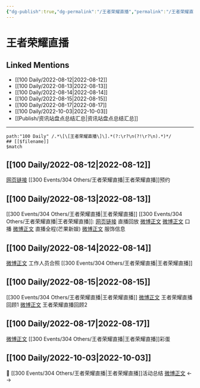 ```yaml
---
{"dg-publish":true,"dg-permalink":"/王者荣耀直播","permalink":"/王者荣耀直播/","created":"2022-12-07T15:57:37.000+08:00","updated":"2023-01-04T14:06:04.030+08:00"}
---
```


# 王者荣耀直播

## Linked Mentions
- [[100 Daily/2022-08-12\|2022-08-12]]
- [[100 Daily/2022-08-13\|2022-08-13]]
- [[100 Daily/2022-08-14\|2022-08-14]]
- [[100 Daily/2022-08-15\|2022-08-15]]
- [[100 Daily/2022-08-17\|2022-08-17]]
- [[100 Daily/2022-10-03\|2022-10-03]]
- [[Publish/资讯站盘点总结汇总\|资讯站盘点总结汇总]]


---

```expander
path:"100 Daily" /.*\[\[王者荣耀直播\]\].*(?:\r?\n(?!\r?\n).*)*/
## [[$filename]]
$match
```
## [[100 Daily/2022-08-12\|2022-08-12]]
[网页链接](https://weibo.cn/sinaurl?u=https%3A%2F%2Fb23.tv%2FVf23dvR) [[300 Events/304 Others/王者荣耀直播\|王者荣耀直播]]预约
## [[100 Daily/2022-08-13\|2022-08-13]]
[[300 Events/304 Others/王者荣耀直播\|王者荣耀直播]]
[[300 Events/304 Others/王者荣耀直播\|王者荣耀直播]]:
[网页链接](https://weibo.cn/sinaurl?u=https%3A%2F%2Flive.bilibili.com%2Fh5%2F2300668%3Fbroadcast_type%3D0%26is_room_feed%3D1%26live_from%3D30114) 直播回放
[微博正文](https://m.weibo.cn/7570141185/4801969816343407) [微博正文](https://m.weibo.cn/5698023579/4801967341965686) 口播
[微博正文](https://m.weibo.cn/1591169702/4802133663421529) 直播全程(芒果新娱)
[微博正文](https://m.weibo.cn/7710473200/4802098081829095) 服饰信息
## [[100 Daily/2022-08-14\|2022-08-14]]
[微博正文](https://m.weibo.cn/2650140011/4802143388964339) 工作人员合照 [[300 Events/304 Others/王者荣耀直播\|王者荣耀直播]]
## [[100 Daily/2022-08-15\|2022-08-15]]
[[300 Events/304 Others/王者荣耀直播\|王者荣耀直播]]
[微博正文](https://m.weibo.cn/7570141185/4802665564080562) 王者荣耀直播回顾1
[微博正文](https://m.weibo.cn/7570141185/4802763823256021) 王者荣耀直播回顾2
## [[100 Daily/2022-08-17\|2022-08-17]]
[微博正文](https://m.weibo.cn/7570141185/4803580114764013) [[300 Events/304 Others/王者荣耀直播\|王者荣耀直播]]彩蛋
## [[100 Daily/2022-10-03\|2022-10-03]]
🌟 [[300 Events/304 Others/王者荣耀直播\|王者荣耀直播]]活动总结 [微博正文](https://m.weibo.cn/6466290670/4820452072230135)
<-->